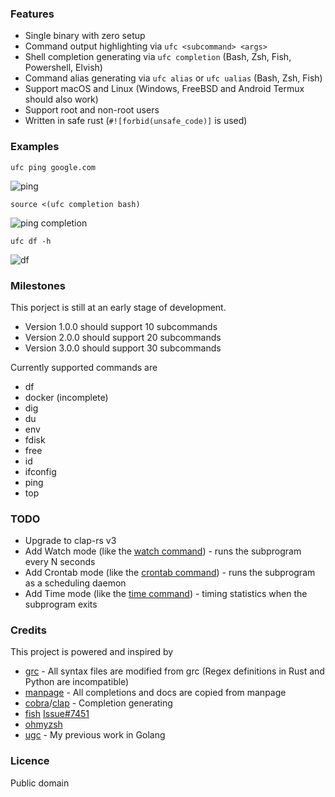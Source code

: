 ### Features

* Single binary with zero setup
* Command output highlighting via `ufc <subcommand> <args>`
* Shell completion generating via `ufc completion` (Bash, Zsh, Fish, Powershell, Elvish)
* Command alias generating via `ufc alias` or `ufc ualias` (Bash, Zsh, Fish)
* Support macOS and Linux (Windows, FreeBSD and Android Termux should also work)
* Support root and non-root users
* Written in safe rust (`#![forbid(unsafe_code)]` is used)

### Examples

`ufc ping google.com`

![ping](https://i.imgur.com/tmjoQa0.png)

`source <(ufc completion bash)`

![ping completion](https://i.imgur.com/mlV1zuR.png)

`ufc df -h`

![df](https://i.imgur.com/0OP1hbW.png)

### Milestones

This porject is still at an early stage of development.

* Version 1.0.0 should support 10 subcommands
* Version 2.0.0 should support 20 subcommands
* Version 3.0.0 should support 30 subcommands

Currently supported commands are

* df
* docker (incomplete)
* dig
* du
* env
* fdisk
* free
* id
* ifconfig
* ping
* top

### TODO

* Upgrade to clap-rs v3
* Add Watch mode (like the [watch command](https://en.wikipedia.org/wiki/Watch_(command))) - runs the subprogram every N seconds
* Add Crontab mode (like the [crontab command](https://en.wikipedia.org/wiki/Cron)) - runs the subprogram as a scheduling daemon
* Add Time mode (like the [time command](https://en.wikipedia.org/wiki/Time_(Unix))) - timing statistics when the subprogram exits

### Credits

This project is powered and inspired by

* [grc](https://github.com/garabik/grc) - All syntax files are modified from grc (Regex definitions in Rust and Python are incompatible)
* [manpage](https://en.wikipedia.org/wiki/Man_page) - All completions and docs are copied from manpage
* [cobra](https://github.com/spf13/cobra)/[clap](https://github.com/clap-rs/clap) - Completion generating
* [fish](https://github.com/fish-shell/fish-shell) [Issue#7451](https://github.com/fish-shell/fish-shell/issues/7451)
* [ohmyzsh](https://github.com/ohmyzsh/ohmyzsh)
* [ugc](https://github.com/joeky888/ugc) - My previous work in Golang

### Licence

Public domain